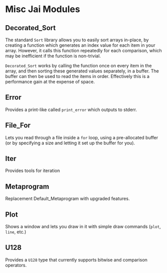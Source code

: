 # Misc Jai Modules

## Decorated_Sort

The standard `Sort` library allows you to easily sort arrays in-place, by creating a function which generates an index value for each item in your array.  However, it calls this function repeatedly for each comparison, which may be inefficient if the function is non-trivial.

`Decorated_Sort` works by calling the function once on every item in the array, and then sorting these generated values separately, in a buffer.  The buffer can then be used to read the items in order.  Effectively this is a performance gain at the expense of space.


## Error

Provides a print-like called `print_error` which outputs to stderr.


## File_For

Lets you read through a file inside a `for` loop, using a pre-allocated buffer (or by specifying a size and letting it set up the buffer for you).


## Iter

Provides tools for iteration


## Metaprogram

Replacement Default_Metaprogram with upgraded features.


## Plot

Shows a window and lets you draw in it with simple draw commands (`plot`, `line`, etc.)


## U128

Provides a `U128` type that currently supports bitwise and comparison operators.
